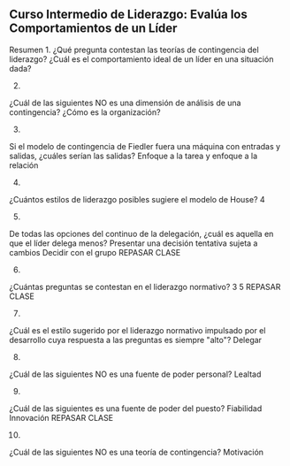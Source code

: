 ## Curso Intermedio de Liderazgo: Evalúa los Comportamientos de un Líder

Resumen
1.
¿Qué pregunta contestan las teorías de contingencia del liderazgo?
¿Cuál es el comportamiento ideal de un líder en una situación dada?

2.
¿Cuál de las siguientes NO es una dimensión de análisis de una contingencia?
¿Cómo es la organización?

3.
Si el modelo de contingencia de Fiedler fuera una máquina con entradas y salidas, ¿cuáles serían las salidas?
Enfoque a la tarea y enfoque a la relación

4.
¿Cuántos estilos de liderazgo posibles sugiere el modelo de House?
4

5.
De todas las opciones del continuo de la delegación, ¿cuál es aquella en que el líder delega menos?
Presentar una decisión tentativa sujeta a cambios
Decidir con el grupo
REPASAR CLASE

6.
¿Cuántas preguntas se contestan en el liderazgo normativo?
3
5
REPASAR CLASE

7.
¿Cuál es el estilo sugerido por el liderazgo normativo impulsado por el desarrollo cuya respuesta a las preguntas es siempre "alto"?
Delegar

8.
¿Cuál de las siguientes NO es una fuente de poder personal?
Lealtad

9.
¿Cuál de las siguientes es una fuente de poder del puesto?
Fiabilidad
Innovación
REPASAR CLASE

10.
¿Cuál de las siguientes NO es una teoría de contingencia?
Motivación